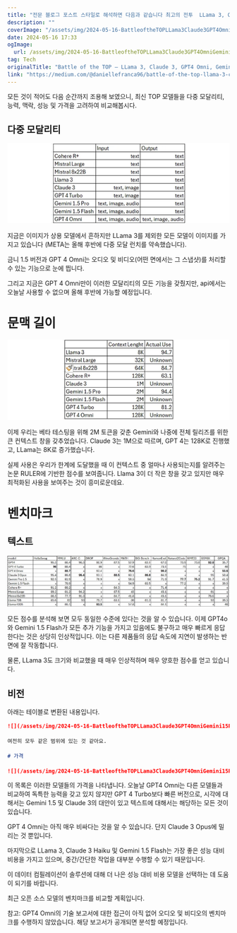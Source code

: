 ```yaml
---
title: "전문 블로그 포스트 스타일로 해석하면 다음과 같습니다 최고의 전투  LLama 3, Claude 3, GPT4 옴니, Gemini 15 Pro-Light 등"
description: ""
coverImage: "/assets/img/2024-05-16-BattleoftheTOPLLama3Claude3GPT4OmniGemini15Pro-Lightandmore_0.png"
date: 2024-05-16 17:33
ogImage: 
  url: /assets/img/2024-05-16-BattleoftheTOPLLama3Claude3GPT4OmniGemini15Pro-Lightandmore_0.png
tag: Tech
originalTitle: "Battle of the TOP — LLama 3, Claude 3, GPT4 Omni, Gemini 1.5 Pro-Light and more"
link: "https://medium.com/@daniellefranca96/battle-of-the-top-llama-3-claude-3-gpt4-omni-gemini-1-5-pro-light-and-more-3ff560cf6b58"
---
```



모든 것이 적어도 다음 순간까지 조용해 보였으니, 최신 TOP 모델들을 다중 모달리티, 능력, 맥락, 성능 및 가격을 고려하여 비교해봅시다.

## 다중 모달리티

![다중 모달리티 이미지](/assets/img/2024-05-16-BattleoftheTOPLLama3Claude3GPT4OmniGemini15Pro-Lightandmore_0.png)

지금은 이미지가 상용 모델에서 흔하지만 LLama 3를 제외한 모든 모델이 이미지를 가지고 있습니다 (META는 올해 후반에 다중 모달 런치를 약속했습니다).

<div class="content-ad"></div>

금니 1.5 버전과 GPT 4 Omni는 오디오 및 비디오(어떤 면에서는 그 스냅샷)를 처리할 수 있는 기능으로 눈에 띕니다.

그리고 지금은 GPT 4 Omni만이 이러한 모달리티의 모든 기능을 갖췄지만, api에서는 오늘날 사용할 수 없으며 올해 후반에 가능할 예정입니다.

# 문맥 길이

![이미지](/assets/img/2024-05-16-BattleoftheTOPLLama3Claude3GPT4OmniGemini15Pro-Lightandmore_1.png)

<div class="content-ad"></div>

이제 우리는 베타 테스팅을 위해 2M 토큰을 갖춘 Gemini와 나중에 전체 릴리즈를 위한 큰 컨텍스트 창을 갖추었습니다. Claude 3는 1M으로 따르며, GPT 4는 128K로 진행했고, LLama는 8K로 증가했습니다.

실제 사용은 우리가 한계에 도달했을 때 이 컨텍스트 중 얼마나 사용되는지를 알려주는 논문 RULER에 기반한 점수를 보여줍니다. Llama 3이 더 작은 창을 갖고 있지만 매우 최적화된 사용을 보여주는 것이 흥미로운데요.

# 벤치마크

## 텍스트

<div class="content-ad"></div>

<img src="/assets/img/2024-05-16-BattleoftheTOPLLama3Claude3GPT4OmniGemini15Pro-Lightandmore_2.png" />

모든 점수를 분석해 보면 모두 동일한 수준에 있다는 것을 알 수 있습니다. 이제 GPT4o와 Gemini 1.5 Flash가 모든 추가 기능을 가지고 있음에도 불구하고 매우 빠르게 응답한다는 것은 상당히 인상적입니다. 이는 다른 제품들의 응답 속도에 지연이 발생하는 반면에 잘 작동합니다.

물론, LLama 3도 크기와 비교했을 때 매우 인상적하며 매우 양호한 점수를 얻고 있습니다.

## 비전

<div class="content-ad"></div>

아래는 테이블로 변환된 내용입니다.

```markdown
![](/assets/img/2024-05-16-BattleoftheTOPLLama3Claude3GPT4OmniGemini15Pro-Lightandmore_3.png)

여전히 모두 같은 범위에 있는 것 같아요.

# 가격

![](/assets/img/2024-05-16-BattleoftheTOPLLama3Claude3GPT4OmniGemini15Pro-Lightandmore_4.png)
```

<div class="content-ad"></div>

이 목록은 이러한 모델들의 가격을 나타냅니다. 오늘날 GPT4 Omni는 다른 모델들과 비교하여 독특한 능력을 갖고 있지 않지만 GPT 4 Turbo보다 빠른 버전으로, 시각에 대해서는 Gemini 1.5 및 Claude 3의 대안이 있고 텍스트에 대해서는 해당하는 모든 것이 있습니다.

GPT 4 Omni는 아직 매우 비싸다는 것을 알 수 있습니다. 단지 Claude 3 Opus에 밀리는 것 뿐입니다.

마지막으로 LLama 3, Claude 3 Haiku 및 Gemini 1.5 Flash는 가장 좋은 성능 대비 비용을 가지고 있으며, 중간/간단한 작업을 대부분 수행할 수 있기 때문입니다.

이 데이터 컴필레이션이 솔루션에 대해 더 나은 성능 대비 비용 모델을 선택하는 데 도움이 되기를 바랍니다.

<div class="content-ad"></div>

최근 오픈 소스 모델의 벤치마크를 비교할 계획입니다.

참고: GPT4 Omni의 기술 보고서에 대한 접근이 아직 없어 오디오 및 비디오의 벤치마크를 수행하지 않았습니다. 해당 보고서가 공개되면 분석할 예정입니다.